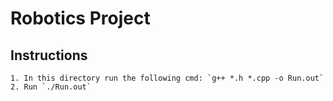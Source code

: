 # Robotics Project

## Instructions
	1. In this directory run the following cmd: `g++ *.h *.cpp -o Run.out`
	2. Run `./Run.out`